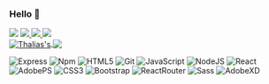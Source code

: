 ### Hello :raising_hand:

<!--
**thaliaberger/thaliaberger** is a ✨ _special_ ✨ repository because its `README.md` (this file) appears on your GitHub profile.

Here are some ideas to get you started:

- 🔭 I’m currently working on ...
- 🌱 I’m currently learning ...
- 👯 I’m looking to collaborate on ...
- 🤔 I’m looking for help with ...
- 💬 Ask me about ...
- 📫 How to reach me: ...
- 😄 Pronouns: ...
- ⚡ Fun fact: ...
-->
<img src="https://i.ibb.co/hHP69Jc/Design-sem-nome.png">

<a href="https://www.linkedin.com/in/thaliaberger/" target="_blank">
  <img src="https://img.shields.io/badge/-LinkedIn-59405C?style=flat&logo=linkedin&logoColor=white">
  </a>
  <a href="https://thaliaberger.vercel.app/" target="_blank">
  <img src="https://img.shields.io/badge/-Portfolio-59405C?style=flat">
  </a>
  <a href="mailto:berger.thalia@gmail.com" target="_blank">
  <img src="https://img.shields.io/badge/-Gmail-59405C?style=flat&logo=gmail&logoColor=white">
  </a>
  
<br>

<a href="https://github.com/thaliaberger/thaliaberger">
  <img align="center" src="https://github-readme-stats.vercel.app/api/top-langs/?username=thaliaberger&hide=java,html&title_color=6a526d&text_color=6a526d&icon_color=6a526d&bg_color=3C2C3E" alt=Thalias's GitHub Stats" />
</a>
<a href="https://github.com/thaliaberger/thaliaberger">
  <img align="center" src="https://github-readme-stats.vercel.app/api?username=thaliaberger&show_icons=true&line_height=27&count_private=true&title_color=6a526d&text_color=6a526d&icon_color=6a526d&bg_color=3C2C3E" />
</a>


![Express](https://img.shields.io/badge/-Express-000000?style=flat&logo=express&logoColor=white)
![Npm](https://img.shields.io/badge/-NPM-CB3837?style=flat&logo=npm&logoColor=white)
![HTML5](https://img.shields.io/badge/-HTML5-E34F26?style=flat&logo=html5&logoColor=white)
![Git](https://img.shields.io/badge/-Git-F05032?style=flat&logo=git&logoColor=white)
![JavaScript](https://img.shields.io/badge/-JavaScript-F7DF1E?style=flat&logo=javascript&logoColor=black)
![NodeJS](https://img.shields.io/badge/-NodeJS-339933?style=flat&logo=node-dot-js&logoColor=white)
![React](https://img.shields.io/badge/-React-52b7d3?style=flat&logo=react&logoColor=white)
![AdobePS](https://img.shields.io/badge/-Photoshop-31A8FF?style=flat&logo=adobe%20photoshop&logoColor=white)
![CSS3](https://img.shields.io/badge/-CSS3-1572B6?style=flat&logo=css3)
![Bootstrap](https://img.shields.io/badge/-Bootstrap-563D7C?style=flat&logo=bootstrap&logoColor=white)
![ReactRouter](https://img.shields.io/badge/-ReactRouter-563D7C?logo=react%20router)
![Sass](https://img.shields.io/badge/-Sass-CC6699?style=flat&logo=sass&logoColor=white)
![AdobeXD](https://img.shields.io/badge/-AdobeXD-FF26BE?style=flat&logo=adobe%20xd&logoColor=white)


